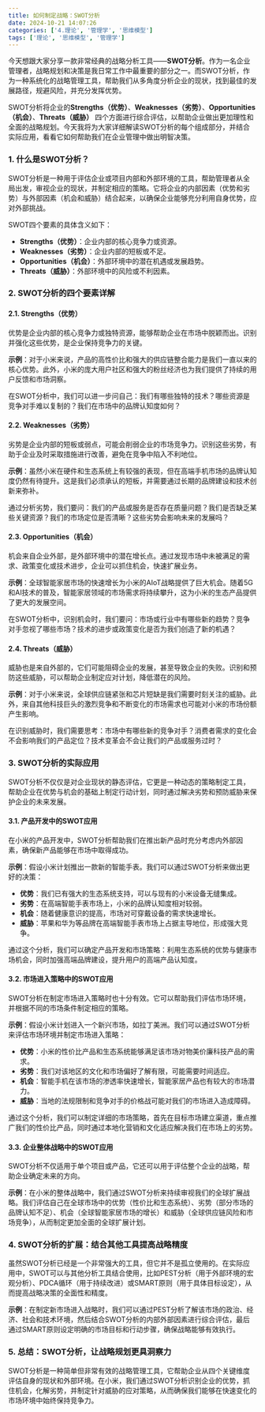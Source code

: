 ```yaml
---
title: 如何制定战略：SWOT分析
date: 2024-10-21 14:07:26
categories: ['4.理论', '管理学', '思维模型']
tags: ['理论', '思维模型', '管理学']
---
```


今天想跟大家分享一款非常经典的战略分析工具——**SWOT分析**。作为一名企业管理者，战略规划和决策是我日常工作中最重要的部分之一。而SWOT分析，作为一种系统化的战略管理工具，帮助我们从多角度分析企业的现状，找到最佳的发展路径，规避风险，并充分发挥优势。

SWOT分析将企业的**Strengths（优势）**、**Weaknesses（劣势）**、**Opportunities（机会）**、**Threats（威胁）** 四个方面进行综合评估，以帮助企业做出更加理性和全面的战略规划。今天我将为大家详细解读SWOT分析的每个组成部分，并结合实际应用，看看它如何帮助我们在企业管理中做出明智决策。
  
  
### 1. **什么是SWOT分析？**

SWOT分析是一种用于评估企业或项目内部和外部环境的工具，帮助管理者从全局出发，审视企业的现状，并制定相应的策略。它将企业的内部因素（优势和劣势）与外部因素（机会和威胁）结合起来，以确保企业能够充分利用自身优势，应对外部挑战。

SWOT四个要素的具体含义如下：

- **Strengths（优势）**：企业内部的核心竞争力或资源。
- **Weaknesses（劣势）**：企业内部的短板或不足。
- **Opportunities（机会）**：外部环境中的潜在机遇或发展趋势。
- **Threats（威胁）**：外部环境中的风险或不利因素。
  
  
### 2. **SWOT分析的四个要素详解**

  
  
#### 2.1. **Strengths（优势）**

优势是企业内部的核心竞争力或独特资源，能够帮助企业在市场中脱颖而出。识别并强化这些优势，是企业保持竞争力的关键。

**示例**：对于小米来说，产品的高性价比和强大的供应链整合能力是我们一直以来的核心优势。此外，小米的庞大用户社区和强大的粉丝经济也为我们提供了持续的用户反馈和市场洞察。

在SWOT分析中，我们可以进一步问自己：我们有哪些独特的技术？哪些资源是竞争对手难以复制的？我们在市场中的品牌认知度如何？
  
  
#### 2.2. **Weaknesses（劣势）**

劣势是企业内部的短板或弱点，可能会削弱企业的市场竞争力。识别这些劣势，有助于企业及时采取措施进行改善，避免在竞争中陷入不利地位。

**示例**：虽然小米在硬件和生态系统上有较强的表现，但在高端手机市场的品牌认知度仍然有待提升。这是我们必须承认的短板，并需要通过长期的品牌建设和技术创新来弥补。

通过分析劣势，我们要问：我们的产品或服务是否存在质量问题？我们是否缺乏某些关键资源？我们的市场定位是否清晰？这些劣势会影响未来的发展吗？
  
  
#### 2.3. **Opportunities（机会）**

机会来自企业外部，是外部环境中的潜在增长点。通过发现市场中未被满足的需求、政策变化或技术进步，企业可以抓住机会，快速扩展业务。

**示例**：全球智能家居市场的快速增长为小米的AIoT战略提供了巨大机会。随着5G和AI技术的普及，智能家居领域的市场需求将持续攀升，这为小米的生态产品提供了更大的发展空间。

在SWOT分析中，识别机会时，我们要问：市场或行业中有哪些新的趋势？竞争对手忽视了哪些市场？技术的进步或政策变化是否为我们创造了新的机遇？
  
  
#### 2.4. **Threats（威胁）**

威胁也是来自外部的，它们可能阻碍企业的发展，甚至导致企业的失败。识别和预防这些威胁，可以帮助企业制定应对计划，降低潜在的风险。

**示例**：对于小米来说，全球供应链紧张和芯片短缺是我们需要时刻关注的威胁。此外，来自其他科技巨头的激烈竞争和不断变化的市场需求也可能对小米的市场份额产生影响。

在识别威胁时，我们需要思考：市场中有哪些新的竞争对手？消费者需求的变化会不会影响我们的产品定位？技术变革会不会让我们的产品或服务过时？
  
  
### 3. **SWOT分析的实际应用**

SWOT分析不仅仅是对企业现状的静态评估，它更是一种动态的策略制定工具，帮助企业在优势与机会的基础上制定行动计划，同时通过解决劣势和预防威胁来保护企业的未来发展。
  
  
#### 3.1. **产品开发中的SWOT应用**

在小米的产品开发中，SWOT分析帮助我们在推出新产品时充分考虑内外部因素，确保新产品能够在市场中取得成功。

**示例**：假设小米计划推出一款新的智能手表。我们可以通过SWOT分析来做出更好的决策：
- **优势**：我们已有强大的生态系统支持，可以与现有的小米设备无缝集成。
- **劣势**：在高端智能手表市场上，小米的品牌认知度相对较弱。
- **机会**：随着健康意识的提高，市场对可穿戴设备的需求快速增长。
- **威胁**：苹果和华为等品牌在高端智能手表市场上占据主导地位，形成强大竞争。

通过这个分析，我们可以确定产品开发和市场策略：利用生态系统的优势与健康市场机会，同时加强高端品牌建设，提升用户的高端产品认知度。
  
  
#### 3.2. **市场进入策略中的SWOT应用**

SWOT分析在制定市场进入策略时也十分有效。它可以帮助我们评估市场环境，并根据不同的市场条件制定相应的策略。

**示例**：假设小米计划进入一个新兴市场，如拉丁美洲。我们可以通过SWOT分析来评估市场环境并制定市场进入策略：
- **优势**：小米的性价比产品和生态系统能够满足该市场对物美价廉科技产品的需求。
- **劣势**：我们对该地区的文化和市场偏好了解有限，可能需要时间适应。
- **机会**：智能手机在该市场的渗透率快速增长，智能家居产品也有较大的市场潜力。
- **威胁**：当地的法规限制和竞争对手的价格战可能对我们的市场进入造成障碍。

通过这个分析，我们可以制定详细的市场策略，首先在目标市场建立渠道，重点推广我们的性价比产品，同时通过本地化营销和文化适应解决我们在市场上的劣势。
  
  
#### 3.3. **企业整体战略中的SWOT应用**

SWOT分析不仅适用于单个项目或产品，它还可以用于评估整个企业的战略，帮助企业确定未来的方向。

**示例**：在小米的整体战略中，我们通过SWOT分析来持续审视我们的全球扩展战略。我们评估自己在全球市场中的优势（性价比和生态系统）、劣势（部分市场的品牌认知不足）、机会（全球智能家居市场的增长）和威胁（全球供应链风险和市场竞争），从而制定更加全面的全球扩展计划。
  
  
### 4. **SWOT分析的扩展：结合其他工具提高战略精度**

虽然SWOT分析已经是一个非常强大的工具，但它并不是孤立使用的。在实际应用中，SWOT可以与其他分析工具结合使用，比如PEST分析（用于外部环境的宏观分析）、PDCA循环（用于持续改进）或SMART原则（用于具体目标设定），从而提高战略决策的全面性和精度。

**示例**：在制定新市场进入战略时，我们可以通过PEST分析了解该市场的政治、经济、社会和技术环境，然后结合SWOT分析的内部外部因素进行综合评估，最后通过SMART原则设定明确的市场目标和行动步骤，确保战略能够有效执行。
  
  
### 5. **总结：SWOT分析，让战略规划更具洞察力**

SWOT分析是一种简单但非常有效的战略管理工具，它帮助企业从四个关键维度评估自身的现状和外部环境。在小米，我们通过SWOT分析识别企业的优势，抓住机会，化解劣势，并制定针对威胁的应对策略，从而确保我们能够在快速变化的市场环境中始终保持竞争力。


